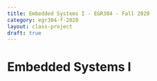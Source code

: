 ```yaml
---
title: Embedded Systems I - EGR304 - Fall 2020
category: egr304-f-2020
layout: class-project
draft: true
---
```


# Embedded Systems I
